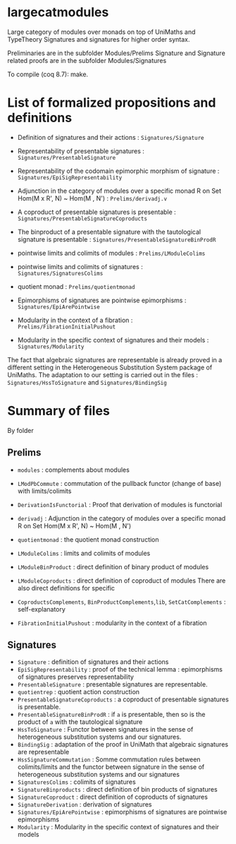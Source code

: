 # largecatmodules
Large category of modules over monads on top of UniMaths and TypeTheory
Signatures and signatures for higher order syntax.

Preliminaries are in the subfolder Modules/Prelims
Signature and Signature related proofs are in the subfolder Modules/Signatures

To compile (coq 8.7): make.



# List of formalized propositions and definitions

- Definition of signatures and their actions : `Signatures/Signature`
- Representability of presentable signatures : `Signatures/PresentableSignature`
- Representability of the codomain epimorphic morphism of signature : `Signatures/EpiSigRepresentability`
- Adjunction in the category of modules over a specific monad R  on Set
          Hom(M x R', N) ~ Hom(M , N') : `Prelims/derivadj.v`
          

- A coproduct of presentable  signatures is presentable : `Signatures/PresentableSignatureCoproducts` 
- The binproduct of a presentable  signature with the tautological signature is
     presentable : `Signatures/PresentableSignatureBinProdR` 
- pointwise limits and colimits of modules : `Prelims/LModuleColims`
- pointwise limits and colimits of signatures : `Signatures/SignaturesColims`
- quotient monad : `Prelims/quotientmonad`
- Epimorphisms of signatures are pointwise epimorphisms : `Signatures/EpiArePointwise`
- Modularity in the context of a fibration : `Prelims/FibrationInitialPushout`
- Modularity in the specific context of signatures and their models : `Signatures/Modularity`
          
The fact that algebraic signatures are representable is already proved in
a different setting in the Heterogeneous Substitution System package of UniMaths.
The adaptation to our setting is carried out in the files : `Signatures/HssToSignature` and
`Signatures/BindingSig`

# Summary of files
By folder

## Prelims

- `modules` : complements about modules
- `LModPbCommute` : commutation of the pullback functor (change of base)
        with limits/colimits
    
- `DerivationIsFunctorial` : Proof that derivation of modules is functorial
- `derivadj` : Adjunction in the category of modules over a specific monad R on Set
          Hom(M x R', N) ~ Hom(M , N') 

- `quotientmonad` : the quotient monad construction

- `LModuleColims` : limits and colimits of modules
- `LModuleBinProduct` : direct definition of binary product of modules
- `LModuleCoproducts` : direct definition of coproduct of modules
    There are also direct definitions for specific 

- `CoproductsComplements`, `BinProductComplements`,`lib`, `SetCatComplements` : self-explanatory
- `FibrationInitialPushout` : modularity in the context of a fibration

## Signatures
- `Signature` : definition of  signatures and their actions
- `EpiSigRepresentability` : proof of the technical lemma : epimorphisms of signatures preserves
        representability
- `PresentableSignature` : presentable  signatures are representable.
- `quotientrep` : quotient action construction
- `PresentableSignatureCoproducts` : a coproduct of presentable  signatures is presentable.
- `PresentableSignatureBinProdR` : if `a` is presentable, then so is the product of `a` with
  the tautological signature 
- `HssToSignature` : Functor between signatures in the sense of heterogeneous substitution systems
       and our  signatures.
- `BindingSig` : adaptation of the proof in UniMath that algebraic signatures are representable
- `HssSignatureCommutation` : Somme commutation rules between colimits/limits and the 
    functor between signature in the sense of heterogeneous substitution systems and our
    signatures
- `SignaturesColims` : colimits of  signatures
- `SignatureBinproducts` : direct definition of bin products of  signatures
- `SignatureCoproduct` : direct definition of coproducts of  signatures
- `SignatureDerivation` : derivation of signatures
- `Signatures/EpiArePointwise` : epimorphisms of signatures are pointwise epimorphisms
- `Modularity` : Modularity in the specific context of signatures and their models
